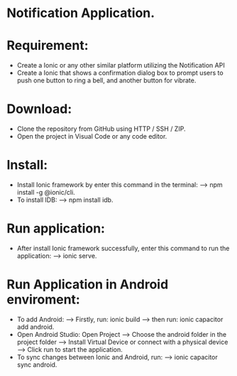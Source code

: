 # Notification Application.

# Requirement:
- Create a Ionic or any other similar platform utilizing the Notification API 
- Create a Ionic that shows a confirmation dialog box to prompt users to push one button to ring a bell, and another button for vibrate.

# Download:
- Clone the repository from GitHub using HTTP / SSH / ZIP.
- Open the project in Visual Code or any code editor.

# Install:
- Install Ionic framework by enter this command in the terminal: --> npm install -g @ionic/cli.
- To install IDB: --> npm install idb.

# Run application:
- After install Ionic framework successfully, enter this command to run the application: --> ionic serve.

# Run Application in Android enviroment:
- To add Android: --> Firstly, run: ionic build --> then run: ionic capacitor add android.
- Open Android Studio: Open Project --> Choose the android folder in the project folder --> Install Virtual Device or connect with a physical device --> Click run to start the application.
- To sync changes between Ionic and Android, run: --> ionic capacitor sync android.
